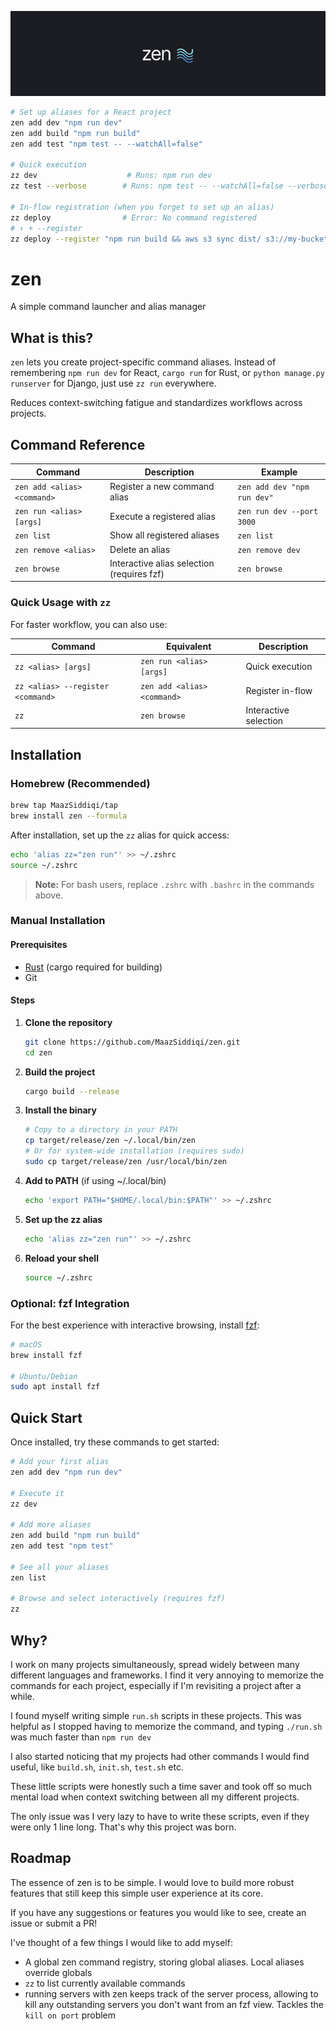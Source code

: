 <div align="center">

![Zen Banner](./banner.jpg)

</div>

```bash
# Set up aliases for a React project
zen add dev "npm run dev"
zen add build "npm run build"
zen add test "npm test -- --watchAll=false"

# Quick execution
zz dev                    # Runs: npm run dev
zz test --verbose        # Runs: npm test -- --watchAll=false --verbose

# In-flow registration (when you forget to set up an alias)
zz deploy                # Error: No command registered
# ↑ + --register
zz deploy --register "npm run build && aws s3 sync dist/ s3://my-bucket"
```

# zen

A simple command launcher and alias manager

## What is this?

`zen` lets you create project-specific command aliases. Instead of remembering `npm run dev` for React, `cargo run` for Rust, or `python manage.py runserver` for Django, just use `zz run` everywhere.

Reduces context-switching fatigue and standardizes workflows across projects.

## Command Reference

| Command | Description | Example |
|---------|-------------|---------|
| `zen add <alias> <command>` | Register a new command alias | `zen add dev "npm run dev"` |
| `zen run <alias> [args]` | Execute a registered alias | `zen run dev --port 3000` |
| `zen list` | Show all registered aliases | `zen list` |
| `zen remove <alias>` | Delete an alias | `zen remove dev` |
| `zen browse` | Interactive alias selection (requires fzf) | `zen browse` |

### Quick Usage with `zz`

For faster workflow, you can also use:

| Command | Equivalent | Description |
|---------|------------|-------------|
| `zz <alias> [args]` | `zen run <alias> [args]` | Quick execution |
| `zz <alias> --register <command>` | `zen add <alias> <command>` | Register in-flow |
| `zz` | `zen browse` | Interactive selection |

## Installation

### Homebrew (Recommended)

```bash
brew tap MaazSiddiqi/tap
brew install zen --formula
```

After installation, set up the `zz` alias for quick access:
```bash
echo 'alias zz="zen run"' >> ~/.zshrc
source ~/.zshrc
```

> **Note:** For bash users, replace `.zshrc` with `.bashrc` in the commands above.

### Manual Installation

#### Prerequisites
- [Rust](https://rustup.rs/) (cargo required for building)
- Git

#### Steps

1. **Clone the repository**
   ```bash
   git clone https://github.com/MaazSiddiqi/zen.git
   cd zen
   ```

2. **Build the project**
   ```bash
   cargo build --release
   ```

3. **Install the binary**
   ```bash
   # Copy to a directory in your PATH
   cp target/release/zen ~/.local/bin/zen
   # Or for system-wide installation (requires sudo)
   sudo cp target/release/zen /usr/local/bin/zen
   ```

4. **Add to PATH** (if using ~/.local/bin)
   ```bash
   echo 'export PATH="$HOME/.local/bin:$PATH"' >> ~/.zshrc
   ```

5. **Set up the zz alias**
   ```bash
   echo 'alias zz="zen run"' >> ~/.zshrc
   ```

6. **Reload your shell**
   ```bash
   source ~/.zshrc
   ```

### Optional: fzf Integration

For the best experience with interactive browsing, install [fzf](https://github.com/junegunn/fzf):

```bash
# macOS
brew install fzf

# Ubuntu/Debian
sudo apt install fzf
```

## Quick Start

Once installed, try these commands to get started:

```bash
# Add your first alias
zen add dev "npm run dev"

# Execute it
zz dev

# Add more aliases
zen add build "npm run build"
zen add test "npm test"

# See all your aliases
zen list

# Browse and select interactively (requires fzf)
zz
```

## Why?

I work on many projects simultaneously, spread widely between many different languages and frameworks. I find it very annoying to memorize the commands for each project, especially if I'm revisiting a project after a while.

I found myself writing simple `run.sh` scripts in these projects. This was helpful as I stopped having to memorize the command, and typing `./run.sh` was much faster than `npm run dev`

I also started noticing that my projects had other commands I would find useful, like `build.sh`, `init.sh`, `test.sh` etc.

These little scripts were honestly such a time saver and took off so much mental load when context switching between all my different projects.

The only issue was I very lazy to have to write these scripts, even if they were only 1 line long. That's why this project was born.

## Roadmap

The essence of  zen  is to be simple. I would love to build more robust features that still keep this simple user experience at its core.

If you have any suggestions or features you would like to see, create an issue or submit a PR!

I've thought of a few things I would like to add myself:

- A global zen command registry, storing global aliases. Local aliases override globals
- `zz` to list currently available commands
- running servers with zen keeps track of the server process, allowing to kill any outstanding servers you don't want from an fzf view. Tackles the `kill on port` problem
